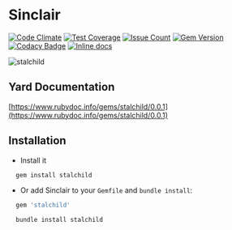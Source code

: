 Sinclair
========
[![Code Climate](https://codeclimate.com/github/darthjee/stalchild/badges/gpa.svg)](https://codeclimate.com/github/darthjee/stalchild)
[![Test Coverage](https://codeclimate.com/github/darthjee/stalchild/badges/coverage.svg)](https://codeclimate.com/github/darthjee/stalchild/coverage)
[![Issue Count](https://codeclimate.com/github/darthjee/stalchild/badges/issue_count.svg)](https://codeclimate.com/github/darthjee/stalchild)
[![Gem Version](https://badge.fury.io/rb/stalchild.svg)](https://badge.fury.io/rb/stalchild)
[![Codacy Badge](https://api.codacy.com/project/badge/Grade/9836de08612e46b889c7978be2b72a14)](https://www.codacy.com/manual/darthjee/stalchild?utm_source=github.com&amp;utm_medium=referral&amp;utm_content=darthjee/stalchild&amp;utm_campaign=Badge_Grade)
[![Inline docs](http://inch-ci.org/github/darthjee/stalchild.svg?branch=master)](http://inch-ci.org/github/darthjee/stalchild)

![stalchild](https://raw.githubusercontent.com/darthjee/stalchild/master/stalchild.jpg)

Yard Documentation
-------------------
[https://www.rubydoc.info/gems/stalchild/0.0.1](https://www.rubydoc.info/gems/stalchild/0.0.1)

Installation
---------------

- Install it

```ruby
  gem install stalchild
```

- Or add Sinclair to your `Gemfile` and `bundle install`:

```ruby
  gem 'stalchild'
```

```bash
  bundle install stalchild
```
